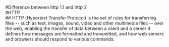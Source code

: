#Difference between http 1.1 and http 2 <br>
#HTTP<br>
    ## HTTP (Hypertext Transfer Protocol) is the set of rules for transferring files -- such as text, images, sound, video and other multimedia files -- over the web, enabling the transfer of data between a client and a server  It defines how messages are formatted and transmitted, and how web servers and browsers should respond to various commands.